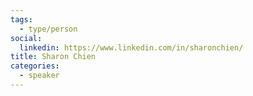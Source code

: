 ```yaml
---
tags:
  - type/person
social:
  linkedin: https://www.linkedin.com/in/sharonchien/
title: Sharon Chien
categories:
  - speaker
---
```

